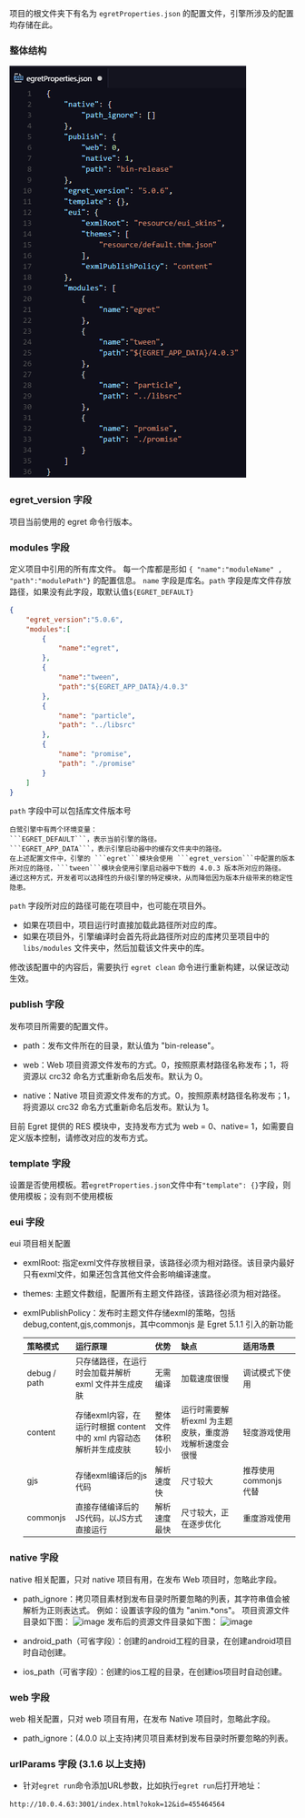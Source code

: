 
项目的根文件夹下有名为 ```egretProperties.json``` 的配置文件，引擎所涉及的配置均存储在此。

### 整体结构

![image](5604f755ba98b1.png)

### egret_version 字段

项目当前使用的 egret 命令行版本。

### modules 字段

定义项目中引用的所有库文件。
每一个库都是形如 ```{ "name":"moduleName" , "path":"modulePath"}``` 的配置信息。
```name``` 字段是库名。```path``` 字段是库文件存放路径，如果没有此字段，取默认值```${EGRET_DEFAULT}```

``` json
{
	"egret_version":"5.0.6",
	"modules":[
		{
			"name":"egret",
		},
		{
			"name":"tween",
			"path":"${EGRET_APP_DATA}/4.0.3"
		},
		{
			"name": "particle",
			"path": "../libsrc"
		},
		{
			"name": "promise",
			"path": "./promise"
		}
	]
}
```

```path``` 字段中可以包括库文件版本号

	白鹭引擎中有两个环境变量：
	```EGRET_DEFAULT```，表示当前引擎的路径。
	```EGRET_APP_DATA```，表示引擎启动器中的缓存文件夹中的路径。
	在上述配置文件中，引擎的 ```egret```模块会使用 ```egret_version```中配置的版本所对应的路径，```tween```模块会使用引擎启动器中下载的 4.0.3 版本所对应的路径。
	通过这种方式，开发者可以选择性的升级引擎的特定模块，从而降低因为版本升级带来的稳定性隐患。


```path``` 字段所对应的路径可能在项目中，也可能在项目外。

* 如果在项目中，项目运行时直接加载此路径所对应的库。
* 如果在项目外，引擎编译时会首先将此路径所对应的库拷贝至项目中的 ```libs/modules``` 文件夹中，然后加载该文件夹中的库。

修改该配置中的内容后，需要执行 ```egret clean``` 命令进行重新构建，以保证改动生效。

### publish 字段
发布项目所需要的配置文件。

* path：发布文件所在的目录，默认值为 "bin-release"。

* web：Web 项目资源文件发布的方式。0，按照原素材路径名称发布；1，将资源以 crc32 命名方式重新命名后发布。默认为 0。

* native：Native 项目资源文件发布的方式。0，按照原素材路径名称发布；1，将资源以 crc32 命名方式重新命名后发布。默认为 1。

目前 Egret 提供的 RES 模块中，支持发布方式为 web = 0、native= 1，如需要自定义版本控制，请修改对应的发布方式。

### template 字段
设置是否使用模板。若```egretProperties.json```文件中有```"template": {}```字段，则使用模板；没有则不使用模板

### eui 字段
eui 项目相关配置

* exmlRoot:  指定exml文件存放根目录，该路径必须为相对路径。该目录内最好只有exml文件，如果还包含其他文件会影响编译速度。

* themes: 主题文件数组，配置所有主题文件路径，该路径必须为相对路径。

* exmlPublishPolicy：发布时主题文件存储exml的策略，包括 debug,content,gjs,commonjs，其中commonjs 是 Egret 5.1.1 引入的新功能


	| 策略模式 | 运行原理 | 优势 | 缺点 | 适用场景
	|---|---|----|---|---|
	| debug / path | 只存储路径，在运行时会加载并解析 exml 文件并生成皮肤 | 无需编译 | 加载速度很慢 | 调试模式下使用 |
	| content | 存储exml内容，在运行时根据 content 中的 xml 内容动态解析并生成皮肤 | 整体文件体积较小 | 运行时需要解析exml 为主题皮肤，重度游戏解析速度会很慢 | 轻度游戏使用
	| gjs | 存储exml编译后的js代码 | 解析速度快 | 尺寸较大|推荐使用 commonjs 代替
	| commonjs | 直接存储编译后的JS代码，以JS方式直接运行| 解析速度最快| 尺寸较大，正在逐步优化 | 重度游戏使用



### native 字段
native 相关配置，只对 native 项目有用，在发布 Web 项目时，忽略此字段。

* path_ignore：拷贝项目素材到发布目录时所要忽略的列表，其字符串值会被解析为正则表达式。
例如：设置该字段的值为 "anim.*ons"。
项目资源文件目录如下图：
![image](5604f756594ae.png) 
发布后的资源文件目录如下图：
![image](5604f7562d513.png)

* android_path（可省字段）：创建的android工程的目录，在创建android项目时自动创建。

* ios_path（可省字段）：创建的ios工程的目录，在创建ios项目时自动创建。

### web 字段
web 相关配置，只对 web 项目有用，在发布 Native 项目时，忽略此字段。
* path_ignore：(4.0.0 以上支持)拷贝项目素材到发布目录时所要忽略的列表。


### urlParams 字段 (3.1.6 以上支持)

* 针对```egret run```命令添加URL参数，比如执行```egret run```后打开地址：

```http://10.0.4.63:3001/index.html?okok=12&id=455464564```
